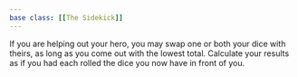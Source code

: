 ```yaml
---
base class: [[The Sidekick]]
---
```

 If you are helping out your hero, you may swap one or both your dice with theirs, as long as you come out with the lowest total. Calculate your results as if you had each rolled the dice you now have in front of you.